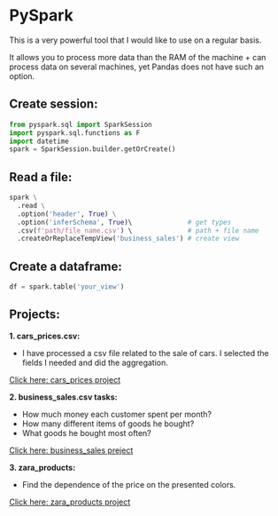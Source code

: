 # PySpark

This is a very powerful tool that I would like to use on a regular basis. 

It allows you to process more data than the RAM of the machine + can process data on several machines, yet Pandas does not have such an option.

## Create session:
```python
from pyspark.sql import SparkSession
import pyspark.sql.functions as F
import datetime
spark = SparkSession.builder.getOrCreate()
```

## Read a file:
```python
spark \
  .read \
  .option('header', True) \
  .option('inferSchema', True)\              # get types
  .csv(f'path/file_name.csv') \              # path + file name
  .createOrReplaceTempView('business_sales') # create view
```

## Create a dataframe:
```python
df = spark.table('your_view')
```

## Projects:
**1. cars_prices.csv:** 
- I have processed a csv file related to the sale of cars. I selected the fields I needed and did the aggregation.

[Click here: cars_prices project](https://github.com/prosimpleee/data_engineering_/blob/main/python_pyspark/cars_prices.ipynb)

**2. business_sales.csv tasks:** 
- How much money each customer spent per month? 
- How many different items of goods he bought?
- What goods he bought most often?

[Click here: business_sales preject](https://github.com/prosimpleee/data_engineering_/blob/main/python_pyspark/business_sales_pyspark.ipynb)

**3. zara_products:**
- Find the dependence of the price on the presented colors.

[Click here: zara_products project](https://github.com/prosimpleee/data_engineering_/blob/main/python_pyspark/zara_products_color.ipynb) 

